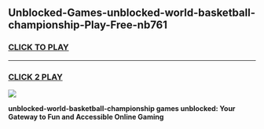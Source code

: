 
## Unblocked-Games-unblocked-world-basketball-championship-Play-Free-nb761
<h3>
<a href="https://premium76.site?title=unblocked-world-basketball-championship&ref=23A">CLICK TO PLAY</a></h3>
<hr>

<h3>
<a href="https://premium76.site?title=unblocked-world-basketball-championship&ref=23A">CLICK 2 PLAY</a>
  
</h3>

<a href="https://premium76.site?title=unblocked-world-basketball-championship&ref=23A"><img src="https://clearcache.store/games.png"></a>


**unblocked-world-basketball-championship games unblocked: Your Gateway to Fun and Accessible Online Gaming**
